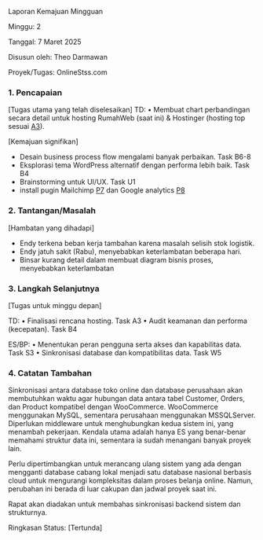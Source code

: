 Laporan Kemajuan Mingguan

Minggu: 2

Tanggal: 7 Maret 2025

Disusun oleh: Theo Darmawan

Proyek/Tugas: OnlineStss.com


### 1. Pencapaian

[Tugas utama yang telah diselesaikan]
TD:
	•	Membuat chart perbandingan secara detail untuk hosting RumahWeb (saat ini) & Hostinger (hosting top sesuai [A3](https://v.gd/Y33xEH)).

[Kemajuan signifikan]
- Desain business process flow mengalami banyak perbaikan. Task B6-8
- Eksplorasi tema WordPress alternatif dengan performa lebih baik. Task B4
- Brainstorming untuk UI/UX. Task U1
- install pugin Mailchimp [P7](https://github.com/tdarmawanss/onlinestss/issues/9) dan Google analytics [P8](https://github.com/tdarmawanss/onlinestss/issues/14) 
### 2. Tantangan/Masalah

[Hambatan yang dihadapi]
- Endy terkena beban kerja tambahan karena masalah selisih stok logistik. 
- Endy jatuh sakit (Rabu), menyebabkan keterlambatan beberapa hari.
- Binsar kurang detail dalam membuat diagram bisnis proses, menyebabkan keterlambatan

### 3. Langkah Selanjutnya

[Tugas untuk minggu depan]

TD:
	•	Finalisasi rencana hosting. Task A3
	•	Audit keamanan dan performa (kecepatan). Task B4


ES/BP:
	•	Menentukan peran pengguna serta akses dan kapabilitas data. Task S3
	•	Sinkronisasi database dan kompatibilitas data. Task W5

### 4. Catatan Tambahan


Sinkronisasi antara database toko online dan database perusahaan akan membutuhkan waktu agar hubungan data antara tabel Customer, Orders, dan Product kompatibel dengan WooCommerce. WooCommerce menggunakan MySQL, sementara perusahaan menggunakan MSSQLServer. Diperlukan middleware untuk menghubungkan kedua sistem ini, yang menambah pekerjaan. Kendala utama adalah hanya ES yang benar-benar memahami struktur data ini, sementara ia sudah menangani banyak proyek lain.

Perlu dipertimbangkan untuk merancang ulang sistem yang ada dengan mengganti database cabang lokal menjadi satu database nasional berbasis cloud untuk mengurangi kompleksitas dalam proses belanja online. Namun, perubahan ini berada di luar cakupan dan jadwal proyek saat ini.

Rapat akan diadakan untuk membahas sinkronisasi backend sistem dan strukturnya.

Ringkasan Status: [Tertunda]
